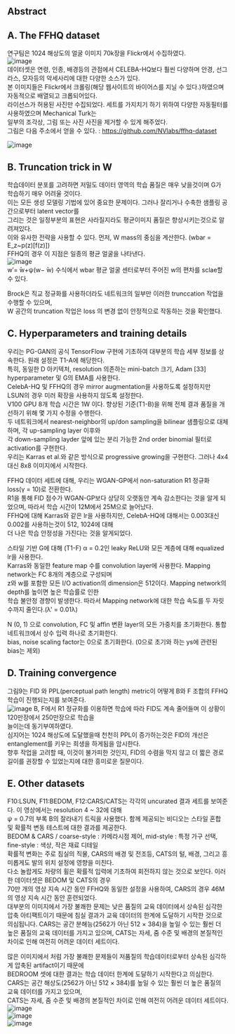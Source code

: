 ## Abstract

## A. The FFHQ dataset
연구팀은 1024 해상도의 얼굴 이미지 70k장을 Flickr에서 수집하였다.  
![image](https://user-images.githubusercontent.com/40943064/125629988-c9162cbc-8c7a-4ded-9aae-05cbc75b6acd.png)  
데이터셋은 연령, 인종, 배경등의 관점에서 CELEBA-HQ보다 훨씬 다양하며 안경, 선그라스, 모자등의 악세사리에 대한 다양한 소스가 있다.  
본 이미지들은 Flickr에서 크롤링(해당 웹사이트의 바이어스를 지닐 수 있다.)하였으며 자동적으로 배열되고 크롭되어있다.  
라이선스가 허용된 사진만 수집되었다. 세트를 가지치기 하기 위하여 다양한 자동필터를 사용하였으며 Mechanical Turk는  
일부의 조각상, 그림 또는 사진 사진을 제거할 수 있게 해주었다.  
그림은 다음 주소에서 얻을 수 있다. : https://github.com/NVlabs/ffhq-dataset  

![image](https://user-images.githubusercontent.com/40943064/125705179-8a0bab76-b66c-43d0-b744-99196576d53d.png)


## B. Truncation trick in W
학습데이터 분포를 고려하면 저밀도 데이터 영역의 학습 품질은 매우 낮을것이며 G가 학습하기 매우 어려울 것이다.  
이는 모든 생성 모델링 기법에 있어 중요한 문제이다. 그러나 잘리거나 수축한 샘플링 공간으로부터 latent vector를  
그리는 것은 일정부분의 표현은 사라질지라도 평균이미지 품질은 향상시키는것으로 알려져있다.  
이와 유사한 전략을 사용할 수 있다. 먼저, W mass의 중심을 계산한다. (wbar = E_z~p(z)[f(z)])  
FFHQ의 경우 이 지점은 일종의 평균 얼굴을 나타낸다.  
![image](https://user-images.githubusercontent.com/40943064/125635996-7847711d-643e-4126-ab33-62a0a6bfae33.png)  
w′= ̄w+ψ(w− ̄w) 수식에서 wbar 평균 얼굴 센터로부터 주어진 w의 편차를 sclae할 수 있다. 

Brock은 직교 정규화를 사용하더라도 네트워크의 일부만 이러한 trunccation 작업을 수행할 수 있으며,  
W 공간의 truncation 작업은 loss 의 변경 없이 안정적으로 작동하는 것을 확인했다.  

## C. Hyperparameters and training details
우리는 PG-GAN의 공식 TensorFlow 구현에 기초하여 대부분의 학습 세부 정보를 상속한다. 원래 설정은 T1-A에 해당한다.  
특히, 동일한 D 아키텍처, resolution 의존하는 mini-batch 크기, Adam [33] hyperparameter 및 G의 EMA를 사용한다.  
CelebA-HQ 및 FFHQ의 경우 mirror augmentation을 사용하도록 설정하지만 LSUN의 경우 미러 확장을 사용하지 않도록 설정한다.  
V100 GPU 8개 학습 시간은 1W 이다. 향상된 기준(T1-B)을 위해 전체 결과 품질을 개선하기 위해 몇 가지 수정을 수행한다.  
두 네트워크에서 nearest-neighbor의 up/don sampling을 bilinear 샘플링으로 대체하며, 각 up-sampling layer 이후와  
각 down-sampling layder 앞에 있는 분리 가능한 2nd order binomial 필터로 activation를 구현한다.  
우리는 Karras et al.와 같은 방식으로 progressive growing을 구현한다. 그러나 4x4 대신 8x8 이미지에서 시작한다.  

FFHQ 데이터 세트에 대해, 우리는 WGAN-GP에서 non-saturation R1 정규화 loss(γ = 10)로 전환한다.  
R1을 통해 FID 점수가 WGAN-GP보다 상당히 오랫동안 계속 감소한다는 것을 알게 되었으며, 따라서 학습 시간이 12M에서 25M으로 늘어났다.  
FFHQ에 대해 Karras와 같은 lr을 사용하지만, CelebA-HQ에 대해서는 0.003대신 0.002를 사용하는것이 512, 1024에 대해  
더 나은 학습 안정성을 가진다는 것을 알게되었다. 

스타일 기반 G에 대해 (T1-F) α = 0.2인 leaky ReLU와 모든 계층에 대해 equalized lr을 사용한다.  
Karras와 동일한 feature map 수를 convolution layer에 사용한다. Mapping network는 FC  8개의 계층으로 구성되며  
z와 w를 포함한 모든 I/O activation의 dimension은 512이다. Mapping network의 depth를  높이면 높은 학습률로 인한  
학습 불안정 경향이 발생한다. 따라서 Mapping network에 대한 학습 속도를 두 자릿수까지 줄인다.(λ' = 0.01λ)  

N (0, 1) 으로 convolution, FC 및 affin 변환 layer의 모든 가중치를 초기화한다. 통합 네트워크에서 상수 입력 하나로 초기화한다.  
bias, noise scaling factor는 0으로 초기화한다. (0으로 초기와 하는 ys에 관련된 bias는 제외)

## D. Training convergence  
그림9는 FID 와 PPL(perceptual path length) metric이 어떻게 B와 F 조합의 FFHQ 학습이 진행되는지를 보여준다.  
![image](https://user-images.githubusercontent.com/40943064/125643721-f4eb942c-b997-47c8-abaf-bb227f443f18.png)
B, F에서 R1 정규화를 이용하면 학습에 따라 FID도 계속 줄어들며 이 상황이 120만장에서 250만장으로 학습을  
늘이는데 동기부여하였다.  
심지어는 1024 해상도에 도달했을때 천천히 PPL이 증가하는것은 FID의 개선은 entanglement를 키우는 희생을 하게됨을 암시한다.  
향후 작업을 고려할 때, 이것이 불가피한 것인지, FID의 수렴을 막지 않고 더 짧은 경로 길이를 권장할 수 있었는지에 대한 흥미로운 질문이다.

## E. Other datasets
F10:LSUN, F11:BEDOM, F12:CARS/CATS는 각각의 uncurated 결과 세트를 보여준다. 이 영상에서는 resolution 4 ~ 32에 대해  
 _ψ_ = 0.7의 부록 B의 잘라내기 트릭을 사용했다. 함께 제공되는 비디오는 스타일 혼합 및 확률적 변동 테스트에 대한 결과를 제공한다.  
BEDOM & CARS / coarse-style : 카메라시점 제어, mid-style : 특정 가구 선택, fine-style : 색상, 작은 재료 디테일  
확률적 변화는 주로 침실의 직물, CARS의 배경 및 전조등, CATS의 털, 배경, 그리고 흥미롭게도 발의 위치 설정에 영향을 미친다.  
다소 놀랍게도 차량의 휠은 확률적 입력에 기초하여 회전하지 않는 것으로 보인다. 이러한 데이터셋은 BEDOM 및 CATS의 경우  
70만 개의 영상 지속 시간 동안 FFHQ와 동일한 설정을 사용하여, CARS의 경우 46M의 영상 지속 시간 동안 훈련되었다.  
대부분의 이미지에서 가장 불쾌한 문제는 낮은 품질의 교육 데이터에서 상속된 심각한 압축 아티팩트이기 때문에 침실 결과가 교육 데이터의 한계에 도달하기 시작한 것으로 의심됩니다. CARS는 공간 분해능(2562가 아닌 512 × 384)을 높일 수 있는 훨씬 더 높은 품질의 교육 데이터를 가지고 있으며, CATS는 자세, 줌 수준 및 배경의 본질적인 차이로 인해 여전히 어려운 데이터 세트이다.

많은 이미지에서 처럼 가장 불쾌한 문제들이 저품질의 학습데이터로부터 상속된 심각하게 압축된 artifact이기 때문에  
BEDROOM 셋에 대한 결과는 학습 데이터 한계에 도달하기 시작한다고 의심한다.
CARS는 공간 해상도(2562가 아닌 512 × 384)를 높일 수 있는 훨씬 더 높은 품질의 교육 데이터를 가지고 있으며,  
CATS는 자세, 줌 수준 및 배경의 본질적인 차이로 인해 여전히 어려운 데이터 세트이다.
![image](https://user-images.githubusercontent.com/40943064/125647502-c19656f0-d50b-4689-b498-6f39e04e0a46.png)  
![image](https://user-images.githubusercontent.com/40943064/125647796-8fd087c9-ea0f-4b4f-8efd-376dab6c7a5a.png)  
![image](https://user-images.githubusercontent.com/40943064/125648027-0e606fda-2d0d-4527-acf9-2816961490a5.png)  
  
